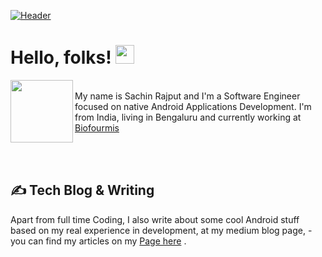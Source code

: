 [![Header](https://github.com/myJarvis/myJarvis/blob/main/misc/hiiamsachin.png "Header")](https://medium.com/@iAmSachinRajput)

# Hello, folks!  <img src="https://github.com/myJarvis/myJarvis/blob/main/misc/wave.gif" width="30px">
<img src="https://github.com/myJarvis/myJarvis/blob/main/misc/me.gif" width="100" height="100" align="left" />


<br/>
My name is Sachin Rajput and I'm a Software Engineer focused on native Android Applications Development. I'm from India, living in Bengaluru and currently working at <a href="https://www.biofourmis.com/">Biofourmis</a>


<br/> <br/>
## &#x270d; Tech Blog & Writing

Apart from full time Coding, I also write about some cool Android stuff based on my real experience in development, at my medium blog page, - you can find my articles on my <a href="https://medium.com/@iAmSachinRajput/">Page here</a> .


